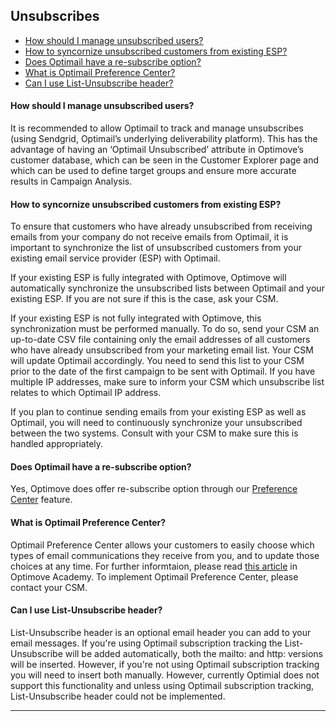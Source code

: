 ## Unsubscribes
<a id="Unsubscribes"></a>
   - [How should I manage unsubscribed users?](#man-unsub)
   - [How to syncornize unsubscribed customers from existing ESP?](#sync-unsub)
   - [Does Optimail have a re-subscribe option?](#resub)
   - [What is Optimail Preference Center?](#pref)
   - [Can I use List-Unsubscribe header?](#list-unsubscribe)
   
   
#### <a id="man-unsub"></a>How should I manage unsubscribed users?
It is recommended to allow Optimail to track and manage unsubscribes (using Sendgrid, Optimail’s underlying deliverability platform). This has the advantage of having an ‘Optimail Unsubscribed’ attribute in Optimove’s customer database, which can be seen in the Customer Explorer page and which can be used to define target groups and ensure more accurate results in Campaign Analysis.

#### <a id="sync-unsub"></a>How to syncornize unsubscribed customers from existing ESP?
To ensure that customers who have already unsubscribed from receiving emails from your company do not receive emails from Optimail, it is important to synchronize the list of unsubscribed customers from your existing email service provider (ESP) with Optimail.

If your existing ESP is fully integrated with Optimove, Optimove will automatically synchronize the unsubscribed lists between Optimail and your existing ESP. If you are not sure if this is the case, ask your CSM.

If your existing ESP is not fully integrated with Optimove, this synchronization must be performed manually. To do so, send your CSM an up-to-date CSV file containing only the email addresses of all customers who have already unsubscribed from your marketing email list. Your CSM will update Optimail accordingly. You need to send this list to your CSM prior to the date of the first campaign to be sent with Optimail. If you have multiple IP addresses, make sure to inform your CSM which unsubscribe list relates to which Optimail IP address.

If you plan to continue sending emails from your existing ESP as well as Optimail, you will need to continuously synchronize your unsubscribed between the two systems. Consult with your CSM to make sure this is handled appropriately.

#### <a id="resub"></a>Does Optimail have a re-subscribe option?
Yes, Optimove does offer re-subscribe option through our [Preference Center](#pref) feature.

#### <a id="pref"></a>What is Optimail Preference Center?
Optimail Preference Center allows your customers to easily choose which types of email communications they receive from you, and to update those choices at any time. For further informtaion, please read [this article](https://academy.optimove.com/successful-campaigns/implementing-optimail-preference-center) in Optimove Academy.
To implement Optimail Preference Center, please contact your CSM.



#### <a id="list-unsubscribe"></a>Can I use List-Unsubscribe header?
List-Unsubscribe header is an optional email header you can add to your email messages.
If you're using Optimail subscription tracking the List-Unsubscribe will be added automatically, both the mailto: and http: versions will be inserted. However, if you're not using Optimail subscription tracking you will need to insert both manually. However, currently Optimial does not support this functionality and unless using Optimail subscription tracking, List-Unsubscribe header could not be implemented.
<HR>
